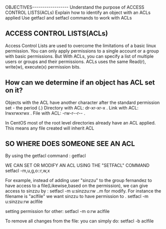 OBJECTIVES------------------
Understand the purpose of ACCESS CONTROL LISTS(ACLs)
Explain how to identify an object with an ACLs applied
Use getfacl and setfacl commands to work with ACLs

ACCESS CONTROL LISTS(ACLs)
--
Access Control Lists are used to overcome the limitations of a basic linux permission. You can only apply permissions to a single account or a group with basic permissions.
But With ACLs, you can specify a list of multiple users or groups and their permissions. ACLs uses the same Read(r), write(w), execute(x) permission bits.

How can we determine if an object has ACL set on it?
--
Objects with the ACL have another character after the standard permission set - the period (.)
Directory with ACL: dr-xr-xr-x .
Link with ACL: lrwxrwxrwx .
File with ACL: -rw-r--r-- .

In CentOS most of the root level directories already have an ACL applied. This means any file created will inherit ACL 

SO WHERE DOES SOMEONE SEE AN ACL
--
By using the getfacl command :
getfacl <object>

WE CAN SET OR MODIFY AN ACL USING THE "SETFACL" COMMAND
setfacl -m,u,g,o:<name>:r,w,x<object>

For example, instead of adding user "sinzzu" to the group fernandez to have access to a file(Likewise,based on the permission), we can give access to sinzzu by :
setfacl -m u:sinzzu:rw <object>..m for modify. For instance the filename is "aclfile" we want sinzzu to have permission to .
setfacl -m u:sinzzu:rw aclfile

setting permission for other:
setfacl -m o:rw aclfile

To remove all changes from the file: you can simply do:
setfacl -b aclfile
